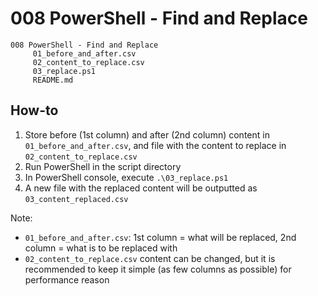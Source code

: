 # 008 PowerShell - Find and Replace

```
008 PowerShell - Find and Replace
     01_before_and_after.csv
     02_content_to_replace.csv
     03_replace.ps1
     README.md
```

## How-to

1. Store before (1st column) and after (2nd column) content in `01_before_and_after.csv`, and file with the content to replace in `02_content_to_replace.csv`
2. Run PowerShell in the script directory
3. In PowerShell console, execute `.\03_replace.ps1`
4. A new file with the replaced content will be outputted as `03_content_replaced.csv`

Note: 

- `01_before_and_after.csv`: 1st column = what will be replaced, 2nd column = what is to be replaced with
- `02_content_to_replace.csv` content can be changed, but it is recommended to keep it simple (as few columns as possible) for performance reason
